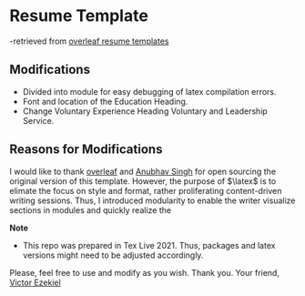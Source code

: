 # Resume Template 
-retrieved from [overleaf resume templates](https://www.overleaf.com/latex/templates/resume-template-by-anubhav/dhmkrwtksdgy)

## Modifications
- Divided into module for easy debugging of latex compilation errors.
- Font and location of the Education Heading.
- Change Voluntary Experience Heading Voluntary and Leadership Service.

## Reasons for Modifications
I would like to thank [overleaf](https://www.overleaf.com) and [Anubhav Singh](https://www.github.com/xprilion) for open sourcing the original version of this template. However, the purpose of $\latex$ is to elimate the focus on style and format, rather proliferating content-driven writing sessions. Thus, I introduced modularity to enable the writer visualize sections in modules and quickly realize the 

**Note**
- This repo was prepared in Tex Live 2021. Thus, packages and latex versions might need to be adjusted accordingly.

Please, feel free to use and modify as you wish. Thank you. Your friend, [Victor Ezekiel](https://www.github.com/ibkvictor)
